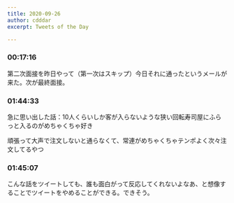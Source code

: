 ```yaml
---
title: 2020-09-26
author: cdddar
excerpt: Tweets of the Day

---
```


### 00:17:16

第二次面接を昨日やって（第一次はスキップ）今日それに通ったというメールが来た。次が最終面接。

### 01:44:33

急に思い出した話：10人くらいしか客が入らないような狭い回転寿司屋にふらっと入るのがめちゃくちゃ好き

頑張って大声で注文しないと通らなくて、常連がめちゃくちゃテンポよく次々注文してるやつ

### 01:45:07

こんな話をツイートしても、誰も面白がって反応してくれないよなあ、と想像することでツイートをやめることができる。できそう。
